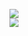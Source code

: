 [![](https://img.shields.io/badge/Made%20With-Github%20Spray-lightgrey.svg?style=for-the-badge&logo=github)](https://github.com/Annihil/github-spray#8857)  
[![](https://i.imgur.com/2DrTn0Z.gif)](https://github.com/Annihil/github-spray)